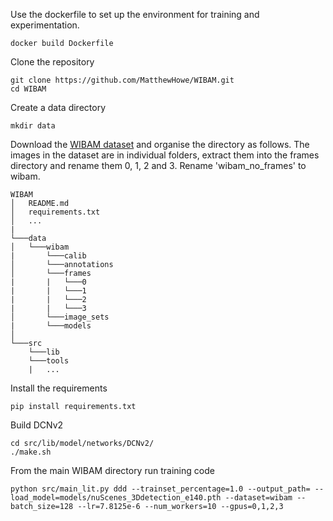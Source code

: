 
Use the dockerfile to set up the environment for training and experimentation.
```
docker build Dockerfile
```

Clone the repository
```
git clone https://github.com/MatthewHowe/WIBAM.git
cd WIBAM
```

Create a data directory
```
mkdir data
```

Download the [WIBAM dataset](https://universityofadelaide.box.com/s/73gccpx603i43iod7260lth00m4i3v4h) and organise the directory as follows.
The images in the dataset are in individual folders, extract them into the frames directory and rename them 0, 1, 2 and 3. Rename 'wibam_no_frames' to wibam.

```
WIBAM
│   README.md
│   requirements.txt    
│   ...
|
└───data
│   └───wibam
|       └───calib
│       └───annotations
│       └───frames
|       |   └───0
|       |   └───1
|       |   └───2
|       |   └───3
│       └───image_sets
|       └───models
│   
└───src
    └───lib
    └───tools
    |   ...
```

Install the requirements
```
pip install requirements.txt
```

Build DCNv2
```
cd src/lib/model/networks/DCNv2/
./make.sh
```

From the main WIBAM directory run training code
```
python src/main_lit.py ddd --trainset_percentage=1.0 --output_path= --load_model=models/nuScenes_3Ddetection_e140.pth --dataset=wibam --batch_size=128 --lr=7.8125e-6 --num_workers=10 --gpus=0,1,2,3
```
